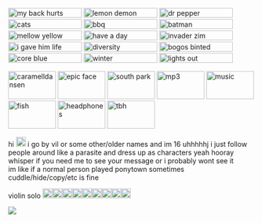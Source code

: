 <p float="left">
<img src="https://images2.imgbox.com/5f/cc/gqyirNIW_o.gif" width="150px" height="20px" title="my back hurts">
  <img src="https://images2.imgbox.com/23/4d/C8P6mt20_o.gif" width="150px" height="20px" title="lemon demon">
  <img src="https://images2.imgbox.com/77/eb/4US051vW_o.gif" width="150px" height="20px" title="dr pepper">
  <img src="https://images2.imgbox.com/73/a6/CXYICzGa_o.gif" width="150px" height="20px" title="cats">
  <img src="https://images2.imgbox.com/07/fc/5hEG1cyU_o.gif" width="150px" height="20px" title="bbq">
  <img src="https://images2.imgbox.com/dd/90/jCexHVOv_o.gif" width="150px" height="20px" title="batman">
  <img src="https://images2.imgbox.com/9f/92/cjMBxb9X_o.gif" width="150px" height="20px" title="mellow yellow">
  <img src="https://images2.imgbox.com/f2/6e/E0EUOaax_o.gif" width="150px" height="20px" title="have a day">
  <img src="https://images2.imgbox.com/4a/2e/v2yZTbn3_o.gif" width="150px" height="20px" title="invader zim">
  <img src="https://images2.imgbox.com/d4/bc/htbjbNhX_o.gif" width="150px" height="20px" title="i gave him life">
  <img src="https://images2.imgbox.com/13/37/12dlHGOl_o.gif" width="150px" height="20px" title="diversity">
  <img src="https://images2.imgbox.com/79/79/dRsCXFY5_o.gif" width="150px" height="20px" title="bogos binted">
  <img src="https://images2.imgbox.com/b3/c3/ZdJBVUoo_o.gif" width="150px" height="20px" title="core blue">
  <img src="https://images2.imgbox.com/f1/d4/7yGJxnDG_o.gif" width="150px" height="20px" title="winter">
  <img src="https://images2.imgbox.com/ed/a8/VC3AracG_o.gif" width="150px" height="20px" title="lights out">
</p>
<p float="left">
  <img src="https://images2.imgbox.com/e1/33/0DtElph6_o.gif" width="97px" height="57px" title="caramelldansen">
  <img src="https://images2.imgbox.com/2b/fb/EowYGL3D_o.png" width="97px" height="57px" title="epic face">
  <img src="https://images2.imgbox.com/5b/b9/45tdar8G_o.png" width="97px" height="57px" title="south park">
  <img src="https://images2.imgbox.com/f0/f2/wzp5Kvjd_o.gif" width="97px" height="57px" title="mp3">
  <img src="https://images2.imgbox.com/8f/cd/QgUVzSEg_o.gif" width="97px" height="57px" title="music">
  <img src="https://images2.imgbox.com/6b/ee/6nLgvTGa_o.gif" width="97px" height="57px" title="fish">
  <img src="https://images2.imgbox.com/e0/e8/RhAYhohf_o.gif" width="97px" height="57px" title="headphones">
  <img src="https://images2.imgbox.com/bd/d9/eF5GFj69_o.png" width="97px" height="57px" title="tbh">
</p>

hi <img src="https://images2.imgbox.com/fa/19/vWhkPrPH_o.gif" width="20px" height="20px"> i go by vil or some other/older names and im 16 uhhhhhj i just follow people around like a parasite and dress up as characters   yeah hooray <br/>
whisper if you need me to see your message or i probably wont see it<br/>
im like if a normal person played ponytown sometimes <br/>
cuddle/hide/copy/etc is fine<br/>

violin solo <img src="https://images2.imgbox.com/5b/14/z52aecHG_o.gif" width="20px" height="20px"><img src="https://images2.imgbox.com/5b/14/z52aecHG_o.gif" width="20px" height="20px"><img src="https://images2.imgbox.com/5b/14/z52aecHG_o.gif" width="20px" height="20px"><img src="https://images2.imgbox.com/5b/14/z52aecHG_o.gif" width="20px" height="20px"><img src="https://images2.imgbox.com/5b/14/z52aecHG_o.gif" width="20px" height="20px"><img src="https://images2.imgbox.com/5b/14/z52aecHG_o.gif" width="20px" height="20px"><img src="https://images2.imgbox.com/5b/14/z52aecHG_o.gif" width="20px" height="20px"><img src="https://images2.imgbox.com/5b/14/z52aecHG_o.gif" width="20px" height="20px"><img src="https://images2.imgbox.com/5b/14/z52aecHG_o.gif" width="20px" height="20px">

<img src="https://media.tenor.com/x_3S5A6efeUAAAAM/he-cant-dink-it-he-cant-drink-it.gif">
